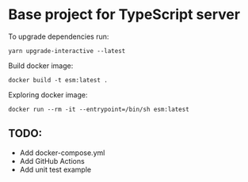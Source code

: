 # Base project for TypeScript server

To upgrade dependencies run:

``
yarn upgrade-interactive --latest  
``

Build docker image:

``
docker build -t esm:latest .
``

Exploring docker image:

``
docker run --rm -it --entrypoint=/bin/sh esm:latest
``

## TODO:
* Add docker-compose.yml
* Add GitHub Actions
* Add unit test example